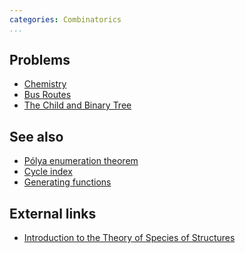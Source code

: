 ```yaml
---
categories: Combinatorics
...
```


## Problems
* [Chemistry](https://neerc.ifmo.ru/past/2012/northern/problems.pdf)
* [Bus Routes](https://icpc.njust.edu.cn/Problem/Hdu/5552/)
* [The Child and Binary Tree](http://codeforces.com/contest/438/problem/E)

## See also
* [Pólya enumeration theorem]()
* [Cycle index]()
* [Generating functions]()

## External links
* [Introduction to the Theory of Species of Structures](http://www-old.newton.ac.uk/programmes/CSM/Abstract3/Species_intro.pdf)

